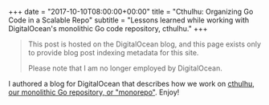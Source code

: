 +++
date = "2017-10-10T08:00:00+00:00"
title = "Cthulhu: Organizing Go Code in a Scalable Repo"
subtitle = "Lessons learned while working with DigitalOcean's monolithic Go code repository, cthulhu."
+++

> This post is hosted on the DigitalOcean blog, and this page exists only to
> provide blog post indexing metadata for this site.
>
> Please note that I am no longer employed by DigitalOcean.

I authored a blog for DigitalOcean that describes how we work on
[cthulhu, our monolithic Go repository, or "monorepo"](https://blog.digitalocean.com/cthulhu-organizing-go-code-in-a-scalable-repo/).
Enjoy!
